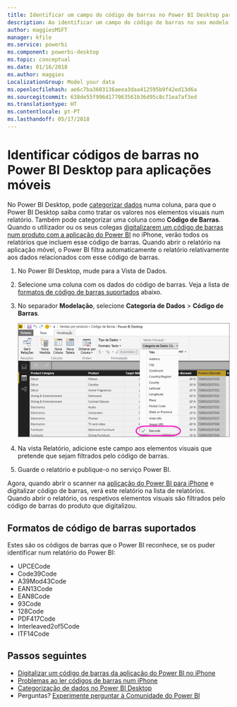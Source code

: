 ```yaml
---
title: Identificar um campo do código de barras no Power BI Desktop para as aplicações móveis
description: Ao identificar um campo do código de barras no seu modelo do Power BI Desktop, pode filtrar automaticamente os dados dos códigos de barras na aplicação do Power BI do seu iPhone.
author: maggiesMSFT
manager: kfile
ms.service: powerbi
ms.component: powerbi-desktop
ms.topic: conceptual
ms.date: 01/16/2018
ms.author: maggies
LocalizationGroup: Model your data
ms.openlocfilehash: ae6c7ba3603136aeea3daa412595b9f42ed13d6a
ms.sourcegitcommit: 638de55f996d177063561b36d95c8c71ea7af3ed
ms.translationtype: HT
ms.contentlocale: pt-PT
ms.lasthandoff: 05/17/2018
---
```

# <a name="tag-barcodes-in-power-bi-desktop-for-the-mobile-apps"></a>Identificar códigos de barras no Power BI Desktop para aplicações móveis
No Power BI Desktop, pode [categorizar dados](desktop-data-categorization.md) numa coluna, para que o Power BI Desktop saiba como tratar os valores nos elementos visuais num relatório. Também pode categorizar uma coluna como **Código de Barras**. Quando o utilizador ou os seus colegas [digitalizarem um código de barras num produto com a aplicação do Power BI](mobile-apps-scan-barcode-iphone.md) no iPhone, verão todos os relatórios que incluem esse código de barras. Quando abrir o relatório na aplicação móvel, o Power BI filtra automaticamente o relatório relativamente aos dados relacionados com esse código de barras.

1. No Power BI Desktop, mude para a Vista de Dados.
2. Selecione uma coluna com os dados do código de barras. Veja a lista de [formatos de código de barras suportados](#supported-barcode-formats) abaixo.
3. No separador **Modelação**, selecione **Categoria de Dados** > **Código de Barras**.
   
    ![Lista de categorias de dados](media/desktop-mobile-barcodes/power-bi-desktop-barcode.png)
4. Na vista Relatório, adicione este campo aos elementos visuais que pretende que sejam filtrados pelo código de barras.
5. Guarde o relatório e publique-o no serviço Power BI.

Agora, quando abrir o scanner na [aplicação do Power BI para iPhone](mobile-ios-ipad-iphone-apps.md) e digitalizar código de barras, verá este relatório na lista de relatórios. Quando abrir o relatório, os respetivos elementos visuais são filtrados pelo código de barras do produto que digitalizou.

## <a name="supported-barcode-formats"></a>Formatos de código de barras suportados
Estes são os códigos de barras que o Power BI reconhece, se os puder identificar num relatório do Power BI: 

* UPCECode 
* Code39Code  
* A39Mod43Code 
* EAN13Code 
* EAN8Code  
* 93Code  
* 128Code 
* PDF417Code 
* Interleaved2of5Code 
* ITF14Code 

## <a name="next-steps"></a>Passos seguintes
* [Digitalizar um código de barras da aplicação do Power BI no iPhone](mobile-apps-scan-barcode-iphone.md)
* [Problemas ao ler códigos de barras num iPhone](mobile-apps-scan-barcode-iphone.md#issues-with-scanning-a-barcode)
* [Categorização de dados no Power BI Desktop](desktop-data-categorization.md)  
* Perguntas? [Experimente perguntar à Comunidade do Power BI](http://community.powerbi.com/)

